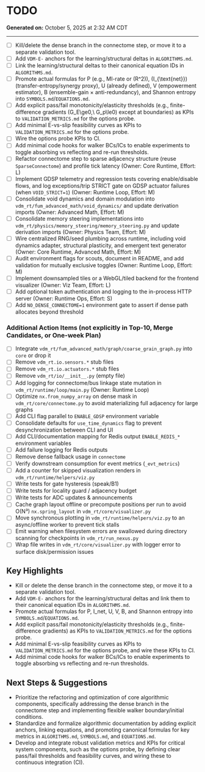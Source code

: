 # TODO

**Generated on:** October 5, 2025 at 2:32 AM CDT

---

- [ ] Kill/delete the dense branch in the connectome step, or move it to a separate validation tool.
- [ ] Add `VDM-E-` anchors for the learning/structural deltas in `ALGORITHMS.md`.
- [ ] Link the learning/structural deltas to their canonical equation IDs in `ALGORITHMS.md`.
- [ ] Promote actual formulas for P (e.g., MI-rate or (R^2)), (I_{\text{net}}) (transfer-entropy/synergy proxy), U (already defined), V (empowerment estimator), B (ensemble-gain × anti-redundancy), and Shannon entropy into `SYMBOLS.md`/`EQUATIONS.md`.
- [ ] Add explicit pass/fail monotonicity/elasticity thresholds (e.g., finite-difference gradients (G_E\ge0,\ G_p\le0) except at boundaries) as KPIs to `VALIDATION_METRICS.md` for the options probe.
- [ ] Add minimal E-vs-slip feasibility curves as KPIs to `VALIDATION_METRICS.md` for the options probe.
- [ ] Wire the options probe KPIs to CI.
- [ ] Add minimal code hooks for walker BCs/ICs to enable experiments to toggle absorbing vs reflecting and re-run thresholds.
- [ ] Refactor connectome step to sparse adjacency structure (reuse `SparseConnectome`) and profile tick latency (Owner: Core Runtime, Effort: L)
- [ ] Implement GDSP telemetry and regression tests covering enable/disable flows, and log exceptions/trip STRICT gate on GDSP actuator failures (when `VOID_STRICT=1`) (Owner: Runtime Loop, Effort: M)
- [ ] Consolidate void dynamics and domain modulation into `vdm_rt/fum_advanced_math/void_dynamics/` and update derivation imports (Owner: Advanced Math, Effort: M)
- [ ] Consolidate memory steering implementations into `vdm_rt/physics/memory_steering/memory_steering.py` and update derivation imports (Owner: Physics Team, Effort: M)
- [ ] Wire centralized RNG/seed plumbing across runtime, including void dynamics adapter, structural plasticity, and emergent text generator (Owner: Core Runtime, Advanced Math, Effort: M)
- [ ] Audit environment flags for scouts, document in README, and add validation for mutually exclusive toggles (Owner: Runtime Loop, Effort: M)
- [ ] Implement downsampled tiles or a WebGL/tiled backend for the frontend visualizer (Owner: Viz Team, Effort: L)
- [ ] Add optional token authentication and logging to the in-process HTTP server (Owner: Runtime Ops, Effort: S)
- [ ] Add `NO_DENSE_CONNECTOME=1` environment gate to assert if dense path allocates beyond threshold

### Additional Action Items (not explicitly in Top-10, Merge Candidates, or One-week Plan)
- [ ] Integrate `vdm_rt/fum_advanced_math/graph/coarse_grain_graph.py` into `core` or drop it
- [ ] Remove `vdm_rt.io.sensors.*` stub files
- [ ] Remove `vdm_rt.io.actuators.*` stub files
- [ ] Remove `vdm_rt/io/__init__.py` (empty file)
- [ ] Add logging for connectome/bus linkage state mutation in `vdm_rt/runtime/loop/main.py` (Owner: Runtime Loop)
- [ ] Optimize `nx.from_numpy_array` on dense mask in `vdm_rt/core/connectome.py` to avoid materializing full adjacency for large graphs
- [ ] Add CLI flag parallel to `ENABLE_GDSP` environment variable
- [ ] Consolidate defaults for `use_time_dynamics` flag to prevent desynchronization between CLI and UI
- [ ] Add CLI/documentation mapping for Redis output `ENABLE_REDIS_*` environment variables
- [ ] Add failure logging for Redis outputs
- [ ] Remove dense fallback usage in `connectome`
- [ ] Verify downstream consumption for event metrics (`_evt_metrics`)
- [ ] Add a counter for skipped visualization renders in `vdm_rt/runtime/helpers/viz.py`
- [ ] Write tests for gate hysteresis (speak/B1)
- [ ] Write tests for locality guard / adjacency budget
- [ ] Write tests for ADC updates & announcements
- [ ] Cache graph layout offline or precompute positions per run to avoid O(N³) `nx.spring_layout` in `vdm_rt/core/visualizer.py`
- [ ] Move synchronous plotting in `vdm_rt/runtime/helpers/viz.py` to an async/offline worker to prevent tick stalls
- [ ] Emit warning when filesystem errors are swallowed during directory scanning for checkpoints in `vdm_rt/run_nexus.py`
- [ ] Wrap file writes in `vdm_rt/core/visualizer.py` with logger error to surface disk/permission issues

## Key Highlights

* Kill or delete the dense branch in the connectome step, or move it to a separate validation tool.
* Add `VDM-E-` anchors for the learning/structural deltas and link them to their canonical equation IDs in `ALGORITHMS.md`.
* Promote actual formulas for P, I_net, U, V, B, and Shannon entropy into `SYMBOLS.md`/`EQUATIONS.md`.
* Add explicit pass/fail monotonicity/elasticity thresholds (e.g., finite-difference gradients) as KPIs to `VALIDATION_METRICS.md` for the options probe.
* Add minimal E-vs-slip feasibility curves as KPIs to `VALIDATION_METRICS.md` for the options probe, and wire these KPIs to CI.
* Add minimal code hooks for walker BCs/ICs to enable experiments to toggle absorbing vs reflecting and re-run thresholds.

## Next Steps & Suggestions

* Prioritize the refactoring and optimization of core algorithmic components, specifically addressing the dense branch in the connectome step and implementing flexible walker boundary/initial conditions.
* Standardize and formalize algorithmic documentation by adding explicit anchors, linking equations, and promoting canonical formulas for key metrics in `ALGORITHMS.md`, `SYMBOLS.md`, and `EQUATIONS.md`.
* Develop and integrate robust validation metrics and KPIs for critical system components, such as the options probe, by defining clear pass/fail thresholds and feasibility curves, and wiring these to continuous integration (CI).
